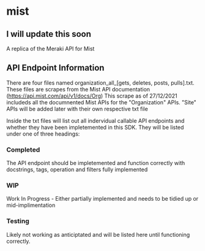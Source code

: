 # mist
## I will update this soon 
A replica of the Meraki API for Mist
## API Endpoint Information 
There are four files named organization_all_[gets, deletes, posts, pulls].txt. These files are scrapes from the Mist API documentation (https://api.mist.com/api/v1/docs/Org)
This scrape as of 27/12/2021 includeds all the documnented Mist APIs for the "Organization" APIs. "Site" APIs will be added later with their own respective txt file

Inside the txt files will list out all indervidual callable API endpoints and whether they have been impletemented in this SDK. They will be listed under one of three headings:
### Completed 
The API endpoint should be impletemented and function correctly with docstrings, tags, operation and filters fully implemented 

### WIP 
Work In Progress - Either partially implemented and needs to be tidied up or mid-implimentation 

### Testing 
Likely not working as anticiptated and will be listed here until functioning correctly.
